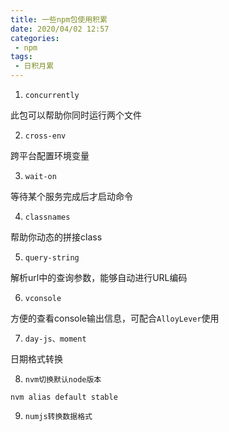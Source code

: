```yaml
---
title: 一些npm包使用积累
date: 2020/04/02 12:57
categories: 
 - npm
tags: 
 - 日积月累
---
```


<!-- more -->

1. `concurrently`

此包可以帮助你同时运行两个文件

2. `cross-env`

跨平台配置环境变量

3. `wait-on`

等待某个服务完成后才启动命令

4. `classnames`

帮助你动态的拼接class

5. `query-string`

解析url中的查询参数，能够自动进行URL编码

6. `vconsole`

方便的查看console输出信息，可配合`AlloyLever`使用

7. `day-js、moment`

日期格式转换

8. `nvm切换默认node版本`

`nvm alias default stable`

9. `numjs转换数据格式`



